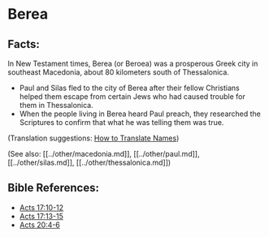 # Berea #

## Facts: ##

In New Testament times, Berea (or Beroea) was a prosperous Greek city in southeast Macedonia, about 80 kilometers south of Thessalonica.

* Paul and Silas fled to the city of Berea after their fellow Christians helped them escape from certain Jews who had caused trouble for them in Thessalonica.
* When the people living in Berea heard Paul preach, they researched the Scriptures to confirm that what he was telling them was true.

(Translation suggestions: [How to Translate Names](en/ta-vol1/translate/man/translate-names))

(See also: [[../other/macedonia.md]], [[../other/paul.md]], [[../other/silas.md]], [[../other/thessalonica.md]])

## Bible References: ##

* [Acts 17:10-12](en/tn/act/help/17/10)
* [Acts 17:13-15](en/tn/act/help/17/13)
* [Acts 20:4-6](en/tn/act/help/20/04)